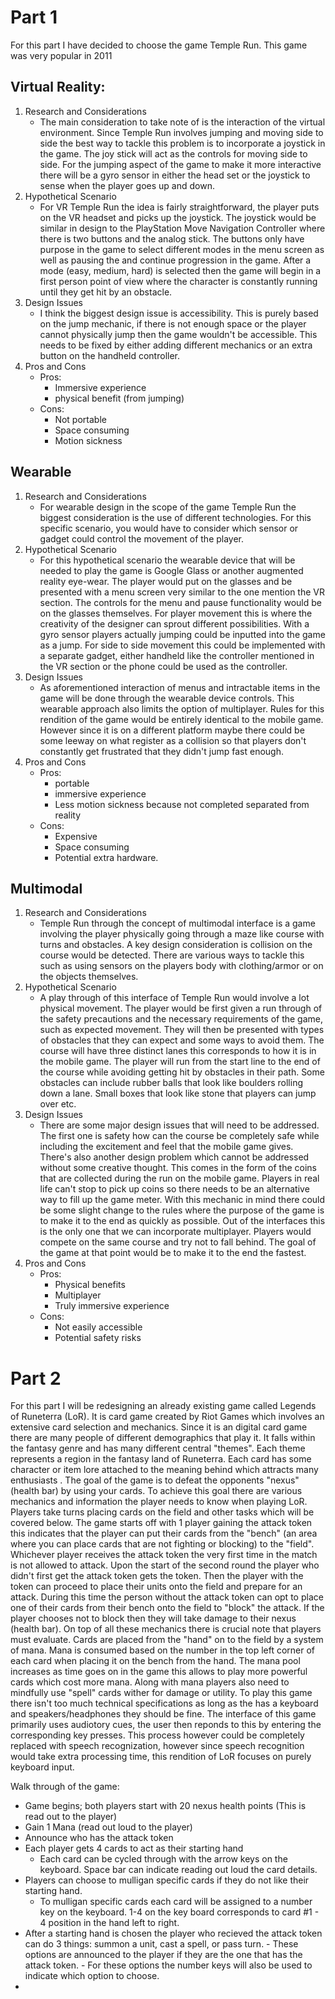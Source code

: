 # Part 1

For this part I have decided to choose the game Temple Run. This game was very popular in 2011 

## Virtual Reality:
1. Research and Considerations
	-  The main consideration to take note of is the interaction of the virtual environment. Since Temple Run involves jumping and moving side to side the best way to tackle this problem is to incorporate a joystick in the game. The joy stick will act as the controls for moving side to side. For the jumping aspect of the game to make it more interactive there will be a gyro sensor in either the head set or the joystick to sense when the player goes up and down.
2.  Hypothetical Scenario
	- For VR Temple Run the idea is fairly straightforward, the player puts on the VR headset and picks up the joystick. The joystick would be similar in design to the PlayStation Move Navigation Controller where there is two buttons and the analog stick. The buttons only have purpose in the game to select different modes in the menu screen as well as pausing the and continue progression in the game. After a mode (easy, medium, hard) is selected then the game will begin in a first person point of view where the character is constantly running until they get hit by an obstacle.
3. Design Issues
	- I think the biggest design issue is accessibility. This is purely based on the jump mechanic, if there is not enough space or the player cannot physically jump then the game wouldn't be accessible. This needs to be fixed by either adding different mechanics or an extra button on the handheld controller. 
4. Pros and Cons
	- Pros:
		- Immersive experience
		- physical benefit (from jumping)
	- Cons:
		- Not portable
		- Space consuming
		- Motion sickness

## Wearable
1. Research and Considerations
	- For wearable design in the scope of the game Temple Run the biggest consideration is the use of different technologies. For this specific scenario, you would have to consider which sensor or gadget could control the movement of the player. 
2.  Hypothetical Scenario
	- For this hypothetical scenario the wearable device that will be needed to play the game is Google Glass or another augmented reality eye-wear. The player would put on the glasses and be presented with a menu screen very similar to the one mention the VR section. The controls for the menu and pause functionality would be on the glasses themselves. For player movement this is where the creativity of the designer can sprout different possibilities. With a gyro sensor players actually jumping could be inputted into the game as a jump. For side to side movement this could be implemented with a separate gadget, either handheld like the controller mentioned in the VR section or the phone could be used as the controller.
3. Design Issues
	- As aforementioned interaction of menus and intractable items in the game will be done through the wearable device controls. This wearable approach also limits the option of multiplayer. Rules for this rendition of the game would be entirely identical to the mobile game. However since it is on a different platform maybe there could be some leeway on what register as a collision so that players don't constantly get frustrated that they didn't jump fast enough. 
4. Pros and Cons
	- Pros:
		- portable
		- immersive experience
		- Less motion sickness because not completed separated from reality
	- Cons:
		- Expensive
		- Space consuming
		- Potential extra hardware.

## Multimodal
1. Research and Considerations
	- Temple Run through the concept of multimodal interface is a game involving the player physically going through a maze like course with turns and obstacles. A key design consideration is collision on the course would be detected. There are various ways to tackle this such as using sensors on the players body with clothing/armor or on the objects themselves. 
2.  Hypothetical Scenario
	- A play through of this interface of Temple Run would involve a lot physical movement. The player would be first given a run through of the safety precautions and the necessary requirements of the game, such as expected movement. They will then be presented with types of obstacles that they can expect and some ways to avoid them. The course will have three distinct lanes this corresponds to how it is in the mobile game. The player will run from the start line to the end of the course while avoiding getting hit by obstacles in their path. Some obstacles can include rubber balls that look like boulders rolling down a lane. Small boxes that look like stone that players can jump over etc. 
3. Design Issues
	- There are some major design issues that will need to be addressed. The first one is safety how can the course be completely safe while including the excitement and feel that the mobile game gives. There's also another design problem which cannot be addressed without some creative thought. This comes in the form of the coins that are collected during the run on the mobile game. Players in real life can't stop to pick up coins so there needs to be an alternative way to fill up the game meter. With this mechanic in mind there could be some slight change to the rules where the purpose of the game is to make it to the end as quickly as possible. Out of the interfaces this is the only one that we can incorporate multiplayer. Players would compete on the same course and try not to fall behind. The goal of the game at that point would be to make it to the end the fastest.
4. Pros and Cons
	- Pros:
		- Physical benefits
		- Multiplayer
		- Truly immersive experience
	- Cons:
		- Not easily accessible
		- Potential safety risks


# Part 2
For this part I will be redesigning an already existing game called Legends of Runeterra (LoR). It is card game created by Riot Games which involves an extensive card selection and mechanics. Since it is an digital card game there are many people of different demographics that play it. It falls within the fantasy genre and has many different central "themes". Each theme represents a region in the fantasy land of Runeterra. Each card has some character or item lore attached to the meaning behind which attracts many enthusiasts . The goal of the game is to defeat the opponents "nexus" (health bar) by using your cards. To achieve this goal there are various mechanics and information the player needs to know when playing LoR. Players take turns placing cards on the field and other tasks which will be covered below. The game starts off with 1 player gaining the attack token this indicates that the player can put their cards from the "bench" (an area where you can place cards that are not fighting or blocking) to the "field". Whichever player receives the attack token the very first time in the match is not allowed to attack. Upon the start of the second round the player who didn't first get the attack token gets the token. Then the player with the token can proceed to place their units onto the field and prepare for an attack. During this time the person without the attack token can opt to place one of their cards from their bench onto the field to "block" the attack. If the player chooses not to block then they will take damage to their nexus (health bar). On top of all these mechanics there is crucial note that players must evaluate. Cards are placed from the "hand" on to the field by a system of mana. Mana is consumed based on the number in the top left corner of each card when placing it on the bench from the hand. The mana pool increases as time goes on in the game this allows to play more powerful cards which cost more mana. Along with mana players also need to mindfully use "spell" cards wither for damage or utility. To play this game there isn't too much technical specifications as long as the has a keyboard and speakers/headphones they should be fine. The interface of this game primarily uses audiotory cues, the user then reponds to this by entering the corresponding key presses. This process however could be completely replaced with speech recognization, however since speech recognition would take extra processing time, this rendition of LoR focuses on purely keyboard input.

Walk through of the game:
- Game begins; both players start with 20 nexus health points (This is read out to the player)
- Gain 1 Mana (read out loud to the player)
- Announce who has the attack token
- Each player gets 4 cards to act as their starting hand
	- Each card can be cycled through with the arrow keys on the keyboard. Space bar can indicate reading out loud the card details.
- Players can choose to mulligan specific cards if they do not like their starting hand.
	- To mulligan specific cards each card will be assigned to a number key on the keyboard. 1-4 on the key board corresponds to card #1 - 4 position in the hand left to right.
-    After a starting hand is chosen the player who recieved the attack token can do 3 things: summon a unit, cast a spell, or pass turn. 
	-    These options are announced to the player if they are the one that has the attack token. 
	-    For these options the number keys will also be used to indicate which option to choose.
-    











